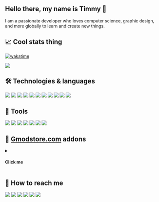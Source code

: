 ## Hello there, my name is Timmy 👋
<p>I am a passionate developer who loves computer science, graphic design, and more globally to learn and create new things.</p>
 
## 📈 Cool stats thing
[![wakatime](https://wakatime.com/badge/user/82906db0-5de5-44ab-a813-73c42b06725a.svg)](https://wakatime.com/@82906db0-5de5-44ab-a813-73c42b06725a)
<!-- ![](https://komarev.com/ghpvc/?username=Timmy-the-nobody) -->

<!-- [![github](https://img.shields.io/github/followers/Timmy-the-nobody?logo=github)](https://github.com/Timmy-the-nobody?tab=followers) -->
<!-- <img src="https://github-readme-stats.vercel.app/api/top-langs/?username=Timmy-the-nobody&layout=compact&count_private=true&show_icons=true&theme=github_dark&include_all_commits=true"> -->

<!-- <img src="https://github-readme-stats.vercel.app/api?username=Timmy-the-nobody&count_private=true&show_icons=true&theme=github_dark&bg_color=9edfff00&hide_border=true"> -->
<img src="https://github-readme-streak-stats.herokuapp.com/?user=Timmy-the-nobody&theme=github-dark-blue&hide_border=true&background=DD272700](https://github-readme-streak-stats.herokuapp.com?user=TimmyTheNobody&theme=github-dark-blue&hide_border=true&background=DD272700&sideLabels=818181&currStreakLabel=818181&currStreakNum=3195FF">

<!-- <img src="https://activity-graph.herokuapp.com/graph?username=Timmy-the-nobody&theme=react-dark&hide_border=true&area=true"> -->

## 🛠️ Technologies & languages
<!-- ![](https://img.shields.io/badge/Windows-1c2f45?logo=Windows)
![](https://img.shields.io/badge/Android-1c2f45?logo=Android) -->

![](https://img.shields.io/badge/Lua-1c2f45?logo=Lua)
![](https://img.shields.io/badge/React-1c2f45?logo=React)
![](https://img.shields.io/badge/Sass-1c2f45?logo=Sass)
![](https://img.shields.io/badge/Craco-1c2f45?logo=compilerexplorer)
![](https://img.shields.io/badge/Million.js-1c2f45?logo=monster)
![](https://img.shields.io/badge/JavaScript-1c2f45?logo=JavaScript)
![](https://img.shields.io/badge/CSS-1c2f45?logo=CSS3)
![](https://img.shields.io/badge/HTML-1c2f45?logo=HTML5)
![](https://img.shields.io/badge/MySQL-1c2f45?logo=MySQL)
![](https://img.shields.io/badge/PostgreSQL-1c2f45?logo=PostgreSQL)
![](https://img.shields.io/badge/SQLite-1c2f45?logo=SQLite)

## 🧰 Tools
![](https://img.shields.io/badge/Git-1c2f45?logo=Git)
![](https://img.shields.io/badge/GitKraken-1c2f45?logo=GitKraken)
![](https://img.shields.io/badge/Visual_Studio_Code-1c2f45?logo=VisualStudioCode)
![](https://img.shields.io/badge/Unreal_Engine-1c2f45?logo=UnrealEngine)
![](https://img.shields.io/badge/WakaTime-1c2f45?logo=WakaTime)
![](https://img.shields.io/badge/GIMP-1c2f45?logo=GIMP)
![](https://img.shields.io/badge/Ableton_Live-1c2f45?logo=AbletonLive)
<!--![](https://img.shields.io/badge/GitHub-1c2f45?logo=GitHub)-->
<!--![](https://img.shields.io/badge/GitLab-1c2f45?logo=GitLab)-->

## 🛒 [Gmodstore.com](https://www.gmodstore.com/users/timmythenobody/products) addons
<details>
 <summary><h4>Click me</h4></summary>
<!--
[![](https://img.shields.io/badge/🍇_Winemaking_System-1c2f45)]()
[![](https://img.shields.io/badge/🚧_VMS_System-1c2f45)]()
[![](https://img.shields.io/badge/📠_OnePrint-1c2f45)]()
[![](https://img.shields.io/badge/⌚_GSmartWatch-1c2f45)]()
[![](https://img.shields.io/badge/💸_Cash_Logistics_System-1c2f45)](https://www.gmodstore.com/market/view/ultimate-brinks-system-ubs)
[![](https://img.shields.io/badge/🐝_Beekeeping_System-1c2f45)](https://www.gmodstore.com/market/view/beekeeping-system)
-->

[<img align="left" width="50%" src="https://user-images.githubusercontent.com/51171246/218258727-cd51e210-9e1d-4202-ae98-9db7874ef121.jpg">](https://www.gmodstore.com/market/view/winemaking-system)

#### [🍇 Winemaking System](https://www.gmodstore.com/market/view/winemaking-system)
This script adds a brand new way to make money as a winemaker! WMS was designed with immersion and realism in mind, it offers an advanced user experience that'll make your players spend hours farming and producing wine.
___
[<img align="left" width="50%" src="https://user-images.githubusercontent.com/51171246/218258700-f4cf69f7-7c4c-49e0-a933-19b02ebe7b62.jpg">](https://www.gmodstore.com/market/view/7421)

#### [🚧 VMS System](https://www.gmodstore.com/market/view/7421)
VMS System will bring something new to your server: Variable Message Signs.
<br>This will create new roleplay opportunities and add a new way for your player to make money.
___
[<img align="left" width="50%" src="https://user-images.githubusercontent.com/51171246/218258586-5bf226bc-1918-42bb-bcc0-e05413860c6e.jpg">](https://www.gmodstore.com/market/view/oneprint)

#### [📠 OnePrint](https://www.gmodstore.com/market/view/oneprint)
OnePrint is an all-in-one money printer that has been designed to improve one of the most used features in Garry's Mod roleplay: Printers.
<br>This money printer allows players to have a system that they are really invested in. 
___
[<img align="left" width="50%" src="https://user-images.githubusercontent.com/51171246/218258495-a64ef68c-0839-4ac3-9797-483b97fc393f.jpg">](https://www.gmodstore.com/market/view/gsmartwatch-unique-and-customizable-watches-for-your-server)

#### [⌚ GSmartWatch](https://www.gmodstore.com/market/view/gsmartwatch-unique-and-customizable-watches-for-your-server)
GSmartWatch is a complete and realistic connected watch that aims to provide a more immersive gaming experience to your server.
<br>It features a lot of different applications, and a lot of integration with OnePrint and other gmodstore addons.
___
[<img align="left" width="50%" src="https://user-images.githubusercontent.com/51171246/218258414-577ea8d6-9c6b-4602-be23-c3c5beb0cf21.jpg">](https://www.gmodstore.com/market/view/ultimate-brinks-system-ubs)

#### [💸 Cash Logistics System](https://www.gmodstore.com/market/view/ultimate-brinks-system-ubs)
This addon gives your players the opportunity to play the role of a C.I.T employee or an armored car and bank robber!
<br>It will also give extra work to bored police officers.
<br>CLS has many interesting features that will bring many role-playing scenarios to your server!
___
[<img align="left" width="50%" src="https://user-images.githubusercontent.com/51171246/218258285-8b3b80b4-9978-4345-8414-fabc9bf7c3d7.jpg">](https://www.gmodstore.com/market/view/beekeeping-system)

#### [🐝 Beekeeping System](https://www.gmodstore.com/market/view/beekeeping-system)
This script adds a new way to make money as a beekeper!
<br>BKS is the perfect farming script for your new players to start making money from (almost) nothing, the main goal as a beekeeper is to clean the city of it's bee nests and to use bees to produce honey.

</details>

## 🔎 How to reach me
[![](https://img.shields.io/badge/E--Mail-1c2f45?logo=Gmail)](mailto:timmy.the.nobody@gmail.com)
[![](https://img.shields.io/badge/GitLab-1c2f45?logo=GitLab)](https://gitlab.com/timmy.the.nobody)
[![](https://img.shields.io/badge/Steam-1c2f45?logo=Steam)](https://steamcommunity.com/id/timmythenobody)
[![](https://img.shields.io/badge/Discord-1c2f45?logo=Discord)](https://discordapp.com/users/317885698747400194)
[![](https://img.shields.io/badge/YouTube-1c2f45?logo=YouTube)](https://www.youtube.com/channel/UCxGjRU8uZkj7oK8Tv22aC7A/featured)
[![](https://img.shields.io/badge/Twitch-1c2f45?logo=Twitch)](https://www.twitch.tv/timmythenobody)

<!--[![ko-fi](https://ko-fi.com/img/githubbutton_sm.svg)](https://ko-fi.com/Y8Y76Q9RC)-->
